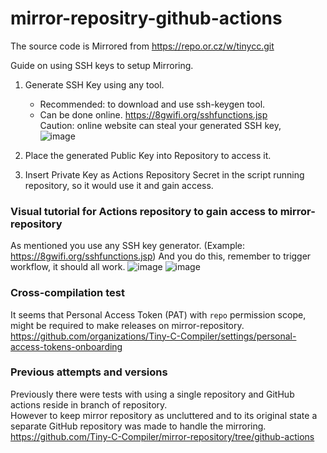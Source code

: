 # mirror-repositry-github-actions
The source code is Mirrored from https://repo.or.cz/w/tinycc.git

Guide on using SSH keys to setup Mirroring.

1. Generate SSH Key using any tool.  
   *  Recommended: to download and use ssh-keygen tool.  
   * Can be done online. 
  https://8gwifi.org/sshfunctions.jsp  
  Caution: online website can steal your generated SSH key,  
  ![image](https://user-images.githubusercontent.com/21064622/191988520-98b9284f-1225-45fc-b8f3-43ea5b660dc7.png)
  
2. Place the generated Public Key into Repository to access it.
3. Insert Private Key as Actions Repository Secret in the script running repository, so it would use it and gain access.


### Visual tutorial for Actions repository to gain access to mirror-repository
As mentioned you use any SSH key generator. (Example: https://8gwifi.org/sshfunctions.jsp)
And you do this, remember to trigger workflow, it should all work.
![image](https://github.com/user-attachments/assets/1542b854-05de-4ca6-9e5c-69c1f9848d76)
![image](https://github.com/user-attachments/assets/ca77b5fc-2a2e-41eb-8911-3a29d054bbf3)

### Cross-compilation test
It seems that Personal Access Token (PAT) with `repo` permission scope, might be required to make releases on mirror-repository.  
https://github.com/organizations/Tiny-C-Compiler/settings/personal-access-tokens-onboarding

### Previous attempts and versions
Previously there were tests with using a single repository and GitHub actions reside in branch of repository.  
However to keep mirror repository as uncluttered and to its original state a separate GitHub repository was made to handle the mirroring.  
https://github.com/Tiny-C-Compiler/mirror-repository/tree/github-actions  
